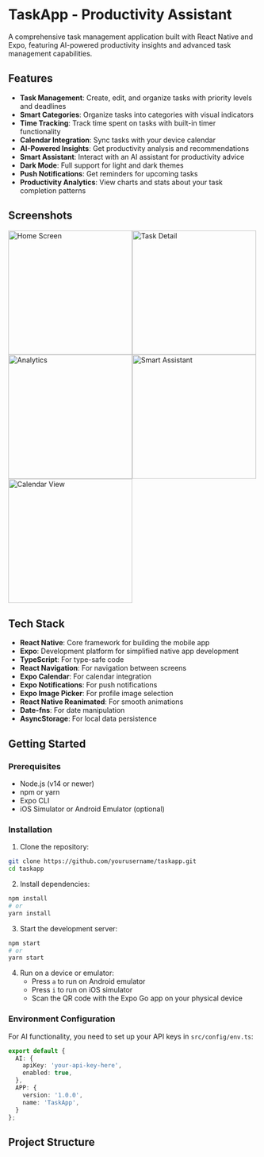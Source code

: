 # TaskApp - Productivity Assistant

A comprehensive task management application built with React Native and Expo, featuring AI-powered productivity insights and advanced task management capabilities.

## Features

- **Task Management**: Create, edit, and organize tasks with priority levels and deadlines
- **Smart Categories**: Organize tasks into categories with visual indicators
- **Time Tracking**: Track time spent on tasks with built-in timer functionality
- **Calendar Integration**: Sync tasks with your device calendar
- **AI-Powered Insights**: Get productivity analysis and recommendations
- **Smart Assistant**: Interact with an AI assistant for productivity advice
- **Dark Mode**: Full support for light and dark themes
- **Push Notifications**: Get reminders for upcoming tasks
- **Productivity Analytics**: View charts and stats about your task completion patterns

## Screenshots

<div style="display: flex; flex-direction: row; flex-wrap: wrap;">
  <img src="screenshots/home-screen.png" width="250" alt="Home Screen" />
  <img src="screenshots/task-detail.png" width="250" alt="Task Detail" />
  <img src="screenshots/analytics.png" width="250" alt="Analytics" />
  <img src="screenshots/smart-assistant.png" width="250" alt="Smart Assistant" />
  <img src="screenshots/calendar.png" width="250" alt="Calendar View" />
</div>

## Tech Stack

- **React Native**: Core framework for building the mobile app
- **Expo**: Development platform for simplified native app development
- **TypeScript**: For type-safe code
- **React Navigation**: For navigation between screens
- **Expo Calendar**: For calendar integration
- **Expo Notifications**: For push notifications
- **Expo Image Picker**: For profile image selection
- **React Native Reanimated**: For smooth animations
- **Date-fns**: For date manipulation
- **AsyncStorage**: For local data persistence

## Getting Started

### Prerequisites

- Node.js (v14 or newer)
- npm or yarn
- Expo CLI
- iOS Simulator or Android Emulator (optional)

### Installation

1. Clone the repository:
```bash
git clone https://github.com/yourusername/taskapp.git
cd taskapp
```

2. Install dependencies:
```bash
npm install
# or
yarn install
```

3. Start the development server:
```bash
npm start
# or
yarn start
```

4. Run on a device or emulator:
   - Press `a` to run on Android emulator
   - Press `i` to run on iOS simulator
   - Scan the QR code with the Expo Go app on your physical device

### Environment Configuration

For AI functionality, you need to set up your API keys in `src/config/env.ts`:

```typescript
export default {
  AI: {
    apiKey: 'your-api-key-here',
    enabled: true,
  },
  APP: {
    version: '1.0.0',
    name: 'TaskApp',
  }
};
```

## Project Structure

